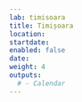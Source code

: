 ```yaml
---
lab: timisoara
title: Timișoara
location:
startdate: 
enabled: false
date:
weight: 4
outputs:
  # - Calendar
---
```

